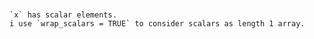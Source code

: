 # 

    `x` has scalar elements.
    i use `wrap_scalars = TRUE` to consider scalars as length 1 array.


